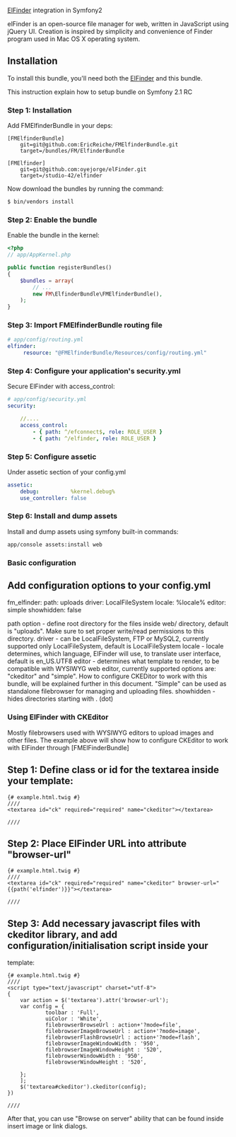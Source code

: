 [ElFinder](/Studio-42/elFinder) integration in Symfony2

elFinder is an open-source file manager for web, written in JavaScript using jQuery UI.
Creation is inspired by simplicity and convenience of Finder program used in Mac OS X operating system.

## Installation

To install this bundle, you'll need both the [ElFinder](/Studio-42/elFinder)
and this bundle.

This instruction explain how to setup bundle on Symfony 2.1 RC

### Step 1: Installation

Add FMElfinderBundle in your deps:

```
[FMElfinderBundle]
    git=git@github.com:EricReiche/FMElfinderBundle.git
    target=/bundles/FM/ElfinderBundle

[FMElfinder]
    git=git@github.com:oyejorge/elFinder.git
    target=/studio-42/elfinder
```

Now download the bundles by running the command:

``` bash
$ bin/vendors install
```

### Step 2: Enable the bundle

Enable the bundle in the kernel:

``` php
<?php
// app/AppKernel.php

public function registerBundles()
{
    $bundles = array(
        // ...
        new FM\ElfinderBundle\FMElfinderBundle(),
    );
}
```
### Step 3: Import FMElfinderBundle routing file

``` yaml
# app/config/routing.yml
elfinder:
     resource: "@FMElfinderBundle/Resources/config/routing.yml"
```

### Step 4: Configure your application's security.yml

Secure ElFinder with access_control:
``` yaml
# app/config/security.yml
security:

    //....
    access_control:
        - { path: ^/efconnect$, role: ROLE_USER }
        - { path: ^/elfinder, role: ROLE_USER }

```
### Step 5: Configure assetic
Under assetic section of your config.yml
``` yaml
assetic:
    debug:          %kernel.debug%
    use_controller: false
```

### Step 6: Install and dump assets

Install and dump assets using symfony built-in commands:

```sh
app/console assets:install web
```

### Basic configuration

## Add configuration options to your config.yml

fm_elfinder:
    path: uploads
    driver: LocalFileSystem
    locale: %locale%
    editor: simple
    showhidden: false

path option - define root directory for the files inside web/ directory, default is "uploads". Make sure to set
proper write/read permissions to this directory.
driver - can be LocalFileSystem, FTP or MySQL2, currently supported only LocalFileSystem, default is LocalFileSystem
locale - locale determines, which language, ElFinder will use, to translate user interface, default is en_US.UTF8
editor - determines what template to render, to be compatible with WYSIWYG web editor, currently supported options are:
 "ckeditor" and "simple". How to configure CKEDitor to work with this bundle, will be explained further in this document.
 "Simple" can be used as standalone filebrowser for managing and uploading files.
showhidden - hides directories starting with . (dot)

### Using ElFinder with CKEditor

Mostly filebrowsers used with WYSIWYG editors to upload images and other files. The example above will show how to
configure CKEditor to work with ElFinder through [FMElFinderBundle]

## Step 1: Define class or id for the textarea inside your template:

```jinja
{# example.html.twig #}
////
<textarea id="ck" required="required" name="ckeditor"></textarea>

////
```

## Step 2: Place ElFinder URL into attribute "browser-url"

```jinja
{# example.html.twig #}
////
<textarea id="ck" required="required" name="ckeditor" browser-url="{{path('elfinder')}}"></textarea>

////
```

## Step 3: Add necessary javascript files with ckeditor library, and add configuration/initialisation script inside your
template:
```jinja
{# example.html.twig #}
////
<script type="text/javascript" charset="utf-8">
{
    var action = $('textarea').attr('browser-url');
    var config = {
            toolbar : 'Full',
            uiColor : 'White',
            filebrowserBrowseUrl : action+'?mode=file',
            filebrowserImageBrowseUrl : action+'?mode=image',
            filebrowserFlashBrowseUrl : action+'?mode=flash',
            filebrowserImageWindowWidth : '950',
            filebrowserImageWindowHeight : '520',
            filebrowserWindowWidth : '950',
            filebrowserWindowHeight : '520',

    };
    ];
    $('textarea#ckeditor').ckeditor(config);
})

////
```

After that, you can use "Browse on server" ability that can be found inside insert image or link dialogs.